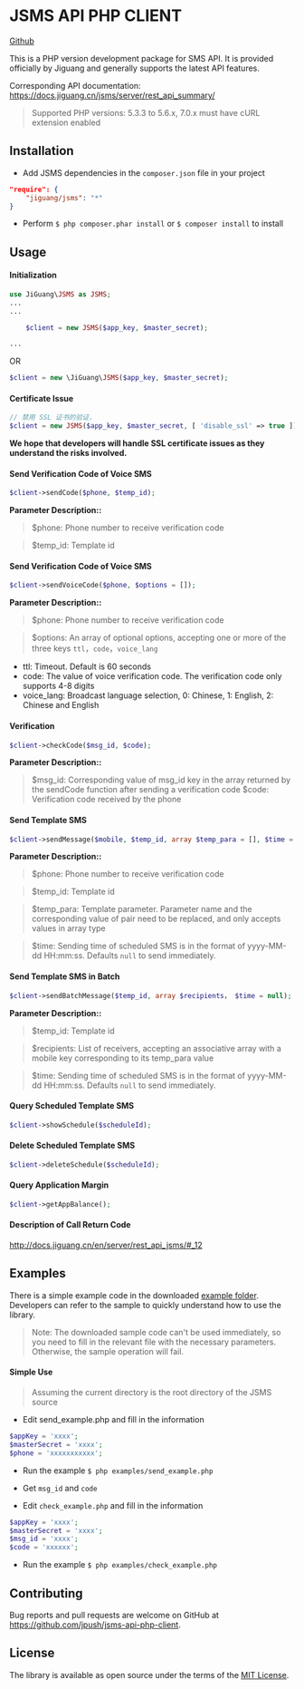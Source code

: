 # JSMS API PHP CLIENT

[Github](https://github.com/jpush/jsms-api-php-client)

This is a PHP version development package for SMS API. It is provided officially by Jiguang and generally supports the latest API features.

Corresponding API documentation: https://docs.jiguang.cn/jsms/server/rest_api_summary/

> Supported PHP versions: 5.3.3 to 5.6.x, 7.0.x
> must have cURL extension enabled

## Installation

- Add JSMS dependencies in the `composer.json` file in your project

```json
"require": {
    "jiguang/jsms": "*"
}
```

- Perform `$ php composer.phar install` or `$ composer install` to install

## Usage

#### Initialization

```php
use JiGuang\JSMS as JSMS;
...
...

    $client = new JSMS($app_key, $master_secret);

...
```

OR

```php
$client = new \JiGuang\JSMS($app_key, $master_secret);
```

#### Certificate Issue

```php
// 禁用 SSL 证书的验证，
$client = new JSMS($app_key, $master_secret, [ 'disable_ssl' => true ]);
```

**We hope that developers will handle SSL certificate issues as they understand the risks involved.**

#### Send Verification Code of Voice SMS

```php
$client->sendCode($phone, $temp_id);
```

**Parameter Description::**

> $phone: Phone number to receive verification code

> $temp_id: Template id

#### Send Verification Code of Voice SMS

```php
$client->sendVoiceCode($phone, $options = []);
```

**Parameter Description::**

> $phone: Phone number to receive verification code

> $options: An array of optional options, accepting one or more of the three keys `ttl`，`code`，`voice_lang`

+ ttl: Timeout. Default is 60 seconds
+ code: The value of voice verification code. The verification code only supports 4-8 digits
+ voice_lang: Broadcast language selection, 0: Chinese, 1: English, 2: Chinese and English

#### Verification

```php
$client->checkCode($msg_id, $code);
```

**Parameter Description::**

> $msg_id: Corresponding value of msg_id key in the array returned by the sendCode function after sending a verification code
> $code: Verification code received by the phone

#### Send Template SMS

```php
$client->sendMessage($mobile, $temp_id, array $temp_para = [], $time = null);
```

**Parameter Description::**

> $phone: Phone number to receive verification code

> $temp_id: Template id

> $temp_para: Template parameter. Parameter name and the corresponding value of pair need to be replaced, and only accepts values in array type

> $time: Sending time of scheduled SMS is in the format of yyyy-MM-dd HH:mm:ss. Defaults `null` to send immediately.

#### Send Template SMS in Batch

```php
$client->sendBatchMessage($temp_id, array $recipients， $time = null);
```

**Parameter Description::**

> $temp_id: Template id

> $recipients: List of receivers, accepting an associative array with a mobile key corresponding to its temp_para value

> $time: Sending time of scheduled SMS is in the format of yyyy-MM-dd HH:mm:ss. Defaults `null` to send immediately.

#### Query Scheduled Template SMS

```php
$client->showSchedule($scheduleId);
```

#### Delete Scheduled Template SMS

```php
$client->deleteSchedule($scheduleId);
```

#### Query Application Margin

```php
$client->getAppBalance();
```

#### Description of Call Return Code

http://docs.jiguang.cn/en/server/rest_api_jsms/#_12

## Examples

There is a simple example code in the downloaded [example folder](https://github.com/jpush/jsms-api-php-client/tree/master/examples). Developers can refer to the sample to quickly understand how to use the library.

> Note: The downloaded sample code can't be used immediately, so you need to fill in the relevant file with the necessary parameters. Otherwise, the sample operation will fail.

#### Simple Use

> Assuming the current directory is the root directory of the JSMS source

+ Edit send_example.php and fill in the information

```php
$appKey = 'xxxx';
$masterSecret = 'xxxx';
$phone = 'xxxxxxxxxxx';
```

- Run the example `$ php examples/send_example.php`

- Get `msg_id` and `code`

- Edit `check_example.php` and fill in the information

```php
$appKey = 'xxxx';
$masterSecret = 'xxxx';
$msg_id = 'xxxx';
$code = 'xxxxxx';
```
- Run the example `$ php examples/check_example.php`

## Contributing

Bug reports and pull requests are welcome on GitHub at https://github.com/jpush/jsms-api-php-client.

## License

The library is available as open source under the terms of the [MIT License](http://opensource.org/licenses/MIT).
